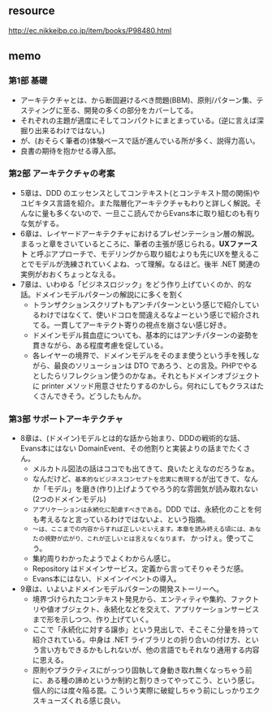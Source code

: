 ## resource

http://ec.nikkeibp.co.jp/item/books/P98480.html

## memo

### 第1部 基礎

* アーキテクチャとは、から断固避けるべき問題(BBM)、原則/パターン集、テスティングに至る、開発の多くの部分をカバーしてる。
* それぞれの主題が適度にそしてコンパクトにまとまっている。(逆に言えば深掘り出来るわけではない。)
* が、(おそらく筆者の)体験ベースで話が進んでいる所が多く、説得力高い。
* 良書の期待を抱かせる導入部。

### 第2部 アーキテクチャの考案

* 5章は、DDD のエッセンスとしてコンテキスト(とコンテキスト間の関係)やユビキタス言語を紹介。また階層化アーキテクチャもわりと詳しく解説。そんなに量も多くないので、一旦ここ読んでからEvans本に取り組むのも有りな気がする。
* 6章は、レイヤードアーキテクチャにおけるプレゼンテーション層の解説。まるっと章をさいているところに、筆者の主張が感じられる。**UXファースト** と呼ぶアプローチで、モデリングから取り組むよりも先にUXを整えることでモデルが洗練されていくよね、って理解。なるほど。後半 .NET 関連の実例がおおくちょっとなえる。
* 7章は、いわゆる「ビジネスロジック」をどう作り上げていくのか、的な話。ドメインモデルパターンの解説にに多くを割く
  * トランザクションスクリプトもアンチパターンという感じで紹介しているわけではなくて、使いドコロを間違えるなよーという感じで紹介されてる。一貫してアーキテクト寄りの視点を崩さない感じ好き。
  * ドメインモデル貧血症についても、基本的にはアンチパターンの姿勢を貫きながら、ある程度考慮を促している。
  * 各レイヤーの境界で、ドメインモデルをそのまま使うという手を残しながら、最良のソリューションは DTO であろう、との言及。PHPでやるとしたらリフレクション使うのかなぁ。それともドメインオブジェクトに printer メソッド用意させたりするのかしら。何れにしてもクラスはたくさんできそう。どうしたもんか。

### 第3部 サポートアーキテクチャ

* 8章は、(ドメイン)モデルとは的な話から始まり、DDDの戦術的な話、Evans本にはない DomainEvent、その他割りと実装よりの話までたくさん。
  * メルカトル図法の話はココでも出てきて、良いたとえなのだろうなぁ。
  * なんだけど、`基本的なビジネスコンセプトを忠実に表現する`が出てきて、なんか「モデル」を磨き(作り)上げようてやろう的な雰囲気が読み取れない(2つのドメインモデル)
  * `アプリケーションは永続化に配慮すべきである`。DDD では、永続化のことを何も考えるなと言っているわけではないよ、という指摘。
  * `〜は、ここまでの内容からすれば正しいといえます。本章を読み終える頃には、あなたの視野が広がり、これが正しいとは言えなくなります。` かっけぇ。使ってこう。
  * 集約周りわかったようでよくわからん感じ。
  * Repository はドメインサービス。定義から言ってそりゃそうだ感。
  * Evans本にはない、ドメインイベントの導入。
* 9章は、いよいよドメインモデルパターンの開発ストーリーへ。
  * 境界づけられたコンテキスト発見から、エンティティや集約、ファクトリや値オブジェクト、永続化などを交えて、アプリケーションサービスまで形を示しつつ、作り上げていく。
  * ここで「永続化に対する譲歩」という見出しで、そこそこ分量を持って紹介されている。中身は .NET ライブラリとの折り合いの付け方、という言い方もできるかもしれないが、他の言語でもそれなり通用する内容に思える。
  * 原則やプラクティスにがっつり固執して身動き取れ無くなっちゃう前に、ある種の諦めというか制約と割りきってやってこう、という感じ。個人的には度々陥る罠。こういう実際に破綻しちゃう前にしっかりエクスキューズくれる感じ良い。
  

